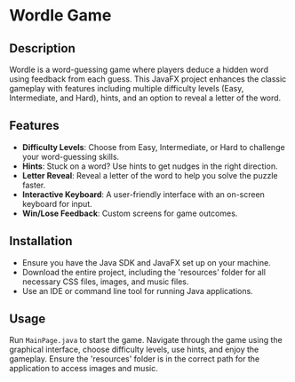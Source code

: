 # Wordle Game

## Description
Wordle is a word-guessing game where players deduce a hidden word using feedback from each guess. This JavaFX project enhances the classic gameplay with features including multiple difficulty levels (Easy, Intermediate, and Hard), hints, and an option to reveal a letter of the word.

## Features
- **Difficulty Levels**: Choose from Easy, Intermediate, or Hard to challenge your word-guessing skills.
- **Hints**: Stuck on a word? Use hints to get nudges in the right direction.
- **Letter Reveal**: Reveal a letter of the word to help you solve the puzzle faster.
- **Interactive Keyboard**: A user-friendly interface with an on-screen keyboard for input.
- **Win/Lose Feedback**: Custom screens for game outcomes.

## Installation
- Ensure you have the Java SDK and JavaFX set up on your machine.
- Download the entire project, including the 'resources' folder for all necessary CSS files, images, and music files.
- Use an IDE or command line tool for running Java applications.

## Usage
Run `MainPage.java` to start the game. Navigate through the game using the graphical interface, choose difficulty levels, use hints, and enjoy the gameplay. Ensure the 'resources' folder is in the correct path for the application to access images and music.
